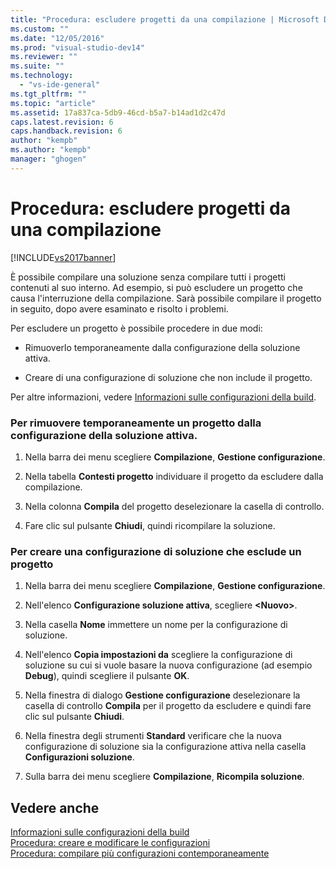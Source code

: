```yaml
---
title: "Procedura: escludere progetti da una compilazione | Microsoft Docs"
ms.custom: ""
ms.date: "12/05/2016"
ms.prod: "visual-studio-dev14"
ms.reviewer: ""
ms.suite: ""
ms.technology: 
  - "vs-ide-general"
ms.tgt_pltfrm: ""
ms.topic: "article"
ms.assetid: 17a837ca-5db9-46cd-b5a7-b14ad1d2c47d
caps.latest.revision: 6
caps.handback.revision: 6
author: "kempb"
ms.author: "kempb"
manager: "ghogen"
---
```

# Procedura: escludere progetti da una compilazione
[!INCLUDE[vs2017banner](../code-quality/includes/vs2017banner.md)]

È possibile compilare una soluzione senza compilare tutti i progetti contenuti al suo interno.  Ad esempio, si può escludere un progetto che causa l'interruzione della compilazione.  Sarà possibile compilare il progetto in seguito, dopo avere esaminato e risolto i problemi.  
  
 Per escludere un progetto è possibile procedere in due modi:  
  
-   Rimuoverlo temporaneamente dalla configurazione della soluzione attiva.  
  
-   Creare di una configurazione di soluzione che non include il progetto.  
  
 Per altre informazioni, vedere [Informazioni sulle configurazioni della build](../ide/understanding-build-configurations.md).  
  
### Per rimuovere temporaneamente un progetto dalla configurazione della soluzione attiva.  
  
1.  Nella barra dei menu scegliere **Compilazione**, **Gestione configurazione**.  
  
2.  Nella tabella **Contesti progetto** individuare il progetto da escludere dalla compilazione.  
  
3.  Nella colonna **Compila** del progetto deselezionare la casella di controllo.  
  
4.  Fare clic sul pulsante **Chiudi**, quindi ricompilare la soluzione.  
  
### Per creare una configurazione di soluzione che esclude un progetto  
  
1.  Nella barra dei menu scegliere **Compilazione**, **Gestione configurazione**.  
  
2.  Nell'elenco **Configurazione soluzione attiva**, scegliere **\<Nuovo\>**.  
  
3.  Nella casella **Nome** immettere un nome per la configurazione di soluzione.  
  
4.  Nell'elenco **Copia impostazioni da** scegliere la configurazione di soluzione su cui si vuole basare la nuova configurazione \(ad esempio **Debug**\), quindi scegliere il pulsante **OK**.  
  
5.  Nella finestra di dialogo **Gestione configurazione** deselezionare la casella di controllo **Compila** per il progetto da escludere e quindi fare clic sul pulsante **Chiudi**.  
  
6.  Nella finestra degli strumenti **Standard** verificare che la nuova configurazione di soluzione sia la configurazione attiva nella casella **Configurazioni soluzione**.  
  
7.  Sulla barra dei menu scegliere **Compilazione**, **Ricompila soluzione**.  
  
## Vedere anche  
 [Informazioni sulle configurazioni della build](../ide/understanding-build-configurations.md)   
 [Procedura: creare e modificare le configurazioni](../ide/how-to-create-and-edit-configurations.md)   
 [Procedura: compilare più configurazioni contemporaneamente](../ide/how-to-build-multiple-configurations-simultaneously.md)